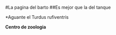 #La pagina del barto
##Es mejor que la del tanque 

*Aguante el Turdus rufiventris 

**Centro de zoologia**
